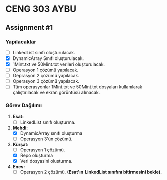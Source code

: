 # CENG 303 AYBU

## Assignment #1

### Yapılacaklar

- [ ] LinkedList sınıfı oluşturulacak.
- [x] DynamicArray Sınıfı oluşturulacak.
- [x] 1Mint.txt ve 50Mint.txt verileri oluşturulacak.
- [ ] Operasyon 1 çözümü yapılacak.
- [ ] Oeprasyon 2 çözümü yapılacak.
- [ ] Operasyon 3 çözümü yapılacak.
- [ ] Tüm operasyonlar 1Mint.txt ve 50Mint.txt dosyaları kullanılarak çalıştırılacak ve ekran görüntüsü alınacak.

### Görev Dağılımı

1. **Esat:**
   - [ ] LinkedList sınıfı oluşturma.
2. **Mehdi:**
   - [x] DynamicArray sınıfı oluşturma
   - [ ] Operasyon 3'ün çözümü.
3. **Kürşat:**
   - [ ] Operasyon 1 çözümü.
   - [x] Repo oluşturma
   - [x] Veri dosyasini olusturma.
4. **Enes:**
   - [ ] Operasyon 2 çözümü. **(Esat'ın LinkedList sınıfını bitirmesini bekle).**
